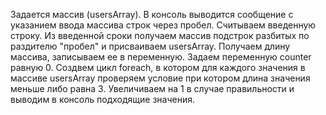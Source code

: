 Задается массив (usersArray). В консоль выводится сообщение с указанием ввода массива строк через пробел. Считываем введенную строку. Из введенной сроки получаем массив подстрок разбитых по раздителю "пробел" и присваиваем usersArray. Получаем длину массива, записываем ее в переменную. Задаем переменную counter равную 0. Создвем цикл foreach, в котором для каждого значения в массиве usersArray проверяем условие при котором длина значения меньше либо равна 3. Увеличиваем на 1 в случае правильности и выводим в консоль подходящие значения.